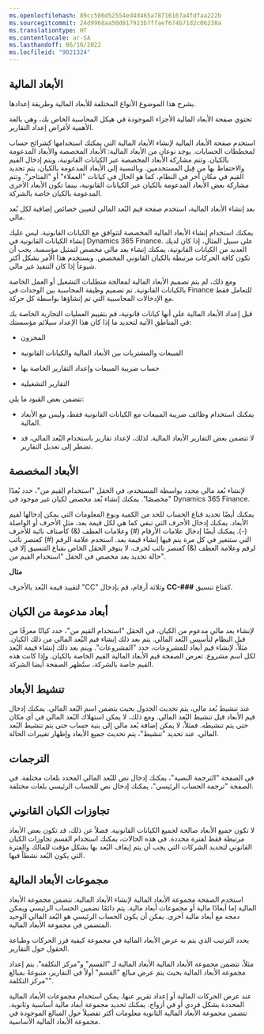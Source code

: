 ```yaml
---
ms.openlocfilehash: 89cc506d52554ed4d465a78716167a4fdfaa222b
ms.sourcegitcommit: 24d9968aa50d817923b7ffaef674b71d2c06238a
ms.translationtype: HT
ms.contentlocale: ar-SA
ms.lasthandoff: 06/16/2022
ms.locfileid: "9021324"
---
```

## <a name="financial-dimensions"></a>الأبعاد المالية

يشرح هذا الموضوع الأنواع المختلفة للأبعاد المالية وطريقة إعدادها.

تحتوي صفحة الأبعاد المالية الأجزاء الموجودة في هيكل المحاسبة الخاص بك، وهي بالغة الأهمية لأغراض إعداد التقارير.

استخدم صفحة الأبعاد المالية لإنشاء الأبعاد المالية التي يمكنك استخدامها كشرائح حساب لمخططات الحسابات. يوجد نوعان من الأبعاد المالية: الأبعاد المخصصة والأبعاد المدعومة بالكيان. وتتم مشاركة الأبعاد المخصصة عبر الكيانات القانونية، ويتم إدخال القيم والاحتفاظ بها من قِبل المستخدمين. وبالنسبة إلى الأبعاد المدعومة بالكيان، يتم تحديد القيم في مكان آخر في النظام، كما هو الحال في كيانات "العملاء" أو "المتاجر". وتتم مشاركة بعض الأبعاد المدعومة بالكيان عبر الكيانات القانونية، بينما تكون الأبعاد الأخرى المدعومة بالكيان خاصة بالشركة.

بعد إنشاء الأبعاد المالية، استخدم صفحة قيم البُعد المالي لتعيين خصائص إضافية لكل بُعد مالي.

يمكنك استخدام إنشاء الأبعاد المالية المخصصة لتتوافق مع الكيانات القانونية. ليس عليك إنشاء الكيانات القانونية في Dynamics 365 Finance. على سبيل المثال، إذا كان لديك العديد من الكيانات القانونية، يمكنك إنشاء بعد مالي مخصص لتمثيل مؤسسة. يجب أن تكون كافة الحركات مرتبطة بالكيان القانوني المخصص. ويستخدم هذا الأمر بشكل أكثر شيوعاً إذا كان التنفيذ غير مالي. 

ومع ذلك، لم يتم تصميم الأبعاد المالية لمعالجة متطلبات التشغيل أو العمل الخاصة بالكيانات القانونية. تم تصميم وظيفة المحاسبة بين الوحدات في Finance للتعامل فقط مع الإدخالات المحاسبية التي تم إنشاؤها بواسطة كل حركة.

قبل إعداد الأبعاد المالية على أنها كيانات قانونية، قم بتقييم العمليات التجارية الخاصة بك في المناطق الآتية لتحديد ما إذا كان هذا الإعداد سيلائم مؤسستك:

- المخزون

- المبيعات والمشتريات بين الأبعاد المالية والكيانات القانونية

- حساب ضريبة المبيعات وإعداد التقارير الخاصة بها

- التقارير التشغيلية

تتضمن بعض القيود ما يلي:

- يمكنك استخدام وظائف ضريبة المبيعات مع الكيانات القانونية فقط، وليس مع الأبعاد المالية.

- لا تتضمن بعض التقارير الأبعاد المالية. لذلك، لإعداد تقارير باستخدام البُعد المالي، قد تضطر إلى تعديل التقارير.

## <a name="custom-dimensions"></a>الأبعاد المخصصة

لإنشاء بُعد مالي محدد بواسطة المستخدم، في الحقل "استخدام القيم من"، حدد بُعدًا "مخصصًا". يمكنك إنشاء بُعد مخصص لكيان غير موجود في Dynamics 365 Finance.

يمكنك أيضًا تحديد قناع الحساب للحد من الكمية ونوع المعلومات التي يمكن إدخالها لقيم الأبعاد. يمكنك إدخال الأحرف التي تبقي كما هي لكل قيمة بعد، مثل الأحرف أو الواصلة (-). يمكنك أيضًا إدخال علامات الأرقام (#) وعلامات العطف (&) كأصناف نائبة للأحرف التي ستتغير في كل مرة يتم فيها إنشاء قيمة بعد. استخدم علامة الرقم (#) كعنصر نائب لرقم وعلامة العطف (&) كعنصر نائب لحرف. لا يتوفر الحقل الخاص بقناع التنسيق إلا في حالة تحديد بعد مخصص في الحقل "استخدام القيم من".

**مثال**

لتقييد قيمة البُعد بالأحرف "CC" وثلاثة أرقام، قم بإدخال **CC-###** كقناع تنسيق.

## <a name="entity-backed-dimensions"></a>أبعاد مدعومة من الكيان

لإنشاء بعد مالي مدعوم من الكيان، في الحقل "استخدام القيم من"، حدد كيانًا معرفًا من قبل النظام لتأسيس البُعد المالي. يتم بعد ذلك إنشاء قيم البُعد المالي من ذلك الكيان. مثلاً، لإنشاء قيم أبعاد للمشروعات، حدد "المشروعات". ويتم بعد ذلك إنشاء قيمة البُعد لكل اسم مشروع. تعرض الصفحة قيم الأبعاد المالية القيم الخاصة بالكيان. وإذا كانت هذه القيم خاصة بالشركة، ستُظهر الصفحة أيضا الشركة.

## <a name="activating-dimensions"></a>تنشيط الأبعاد

عند تنشيط بُعد مالي، يتم تحديث الجدول بحيث يتضمن اسم البُعد المالي. يمكنك إدخال قيم الأبعاد قبل تنشيط البُعد المالي. ومع ذلك، لا يمكن استهلاك البُعد المالي في أي مكان حتى يتم تنشيطه. فمثلاً، لا يمكن إضافة بُعد مالي إلى بنية حساب حتى يتم تنشيط البُعد المالي. عند تحديد "تنشيط"، يتم تحديث جميع الأبعاد وإظهار تغييرات الحالة.

## <a name="translations"></a>الترجمات

في الصفحة "الترجمة النصية"، يمكنك إدخال نص للبُعد المالي المحدد بلغات مختلفة. في الصفحة "ترجمة الحساب الرئيسي"، يمكنك إدخال نص للحساب الرئيسي بلغات مختلفة.

## <a name="legal-entity-overrides"></a>تجاوزات الكيان القانوني

لا تكون جميع الأبعاد صالحة لجميع الكيانات القانونية. فضلاً عن ذلك، قد تكون بعض الأبعاد مرتبطة فقط لفترة محددة. في هذه الحالات، يمكنك استخدام القسم تجاوزات الكيان القانوني لتحديد الشركات التي يجب أن يتم إيقاف البُعد بها بشكل مؤقت للمالك والفترة التي يكون البُعد نشطاً فيها.

## <a name="financial-dimension-sets"></a>مجموعات الأبعاد المالية

استخدم الصفحة مجموعة الأبعاد المالية لإنشاء الأبعاد المالية. تتضمن مجموعة الأبعاد المالية إما أبعادًا مالية أو مجموعات أبعاد مالية. يتم دائمًا تضمين الحساب الرئيسي ويمكن دمجه مع أبعاد مالية أخرى. يمكن أن يكون الحساب الرئيسي هو البُعد المالي الوحيد المتضمن في مجموعة الأبعاد المالية.

يحدد الترتيب الذي يتم به عرض الأبعاد المالية في مجموعة كيفية فرز الحركات وطباعة الحقول حول التقارير.

مثلاً، تتضمن مجموعة الأبعاد المالية الأبعاد المالية لـ "القسم" و"مركز التكلفة". يتم إعداد مجموعة الأبعاد المالية بحيث يتم عرض مبالغ "القسم" أولاً في التقارير، متبوعةً بمبالغ "مركز التكلفة".

عند عرض الحركات المالية أو إعداد تقرير عنها، يمكن استخدام مجموعات الأبعاد المالية المحددة بشكل فردي أو في أزواج. يمكنك تحديد مجموعة أبعاد مالية أساسية وثانوية. تتضمن مجموعة الأبعاد المالية الثانوية معلومات أكثر تفصيلاً حول المبالغ الموجودة في مجموعة الأبعاد المالية الأساسية.

